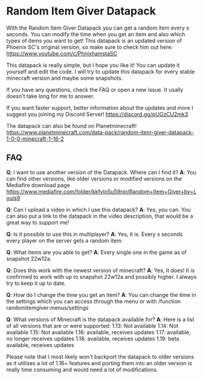 # Random Item Giver Datapack

With the Random Item Giver Datapack you can get a random item every x seconds. You can modify the time when you get an item and also which types of items you want to get!
This datapack is an updated version of Phoenix SC's original version, so make sure to check him out here:
https://www.youtube.com/c/PhnixhamstaSC

This datapack is really simple, but I hope you like it!
You can update it yourself and edit the code. I will try to update this datapack for every stable minecraft version and maybe some snapshots.

If you have any questions, check the FAQ or open a new issue. It usally doesn't take long for me to answer.

If you want faster support, better information about the updates and more I suggest you joining my Discord Server!
https://discord.gg/pUGzCU2mk3

The datapack can also be found on Planetminecraft!
https://www.planetminecraft.com/data-pack/random-item-giver-datapack-1-0-0-minecraft-1-16-2

## FAQ

**Q**: I want to use another version of the Datapack. Where can I find it?
**A**: You can find other versions, like older versions or modified versions on the Mediafire download page
https://www.mediafire.com/folder/kkfylo5u59rpr/Random+Item+Giver+by+Louis9

**Q**: Can I upload a video in which I use this datapack?
**A**: Yes, you can. You can also put a link to the datapack in the video description, that would be a great way to support me!

**Q**: Is it possible to use this in multiplayer?
**A**: Yes, it is. Every x seconds every player on the server gets a random item.

**Q**: What items are you able to get?
**A**: Every single one in the game as of snapshot 22w12a.

**Q**: Does this work with the newest version of minecraft?
**A**: Yes, it does! It is confirmed to work with up to snapshot 22w12a and possibly higher. I always try to keep it up to date.

**Q**: How do I change the time you get an item?
**A**: You can change the time in the settings which you can access through the menu or with /function randomitemgiver:menus/settings

**Q**: What versions of Minecraft is the datapack available for?
**A**: Here is a list of all versions that are or were supported:
1.13: Not available
1.14: Not available
1.15: Not available
1.16: available, receives updates
1.17: available, no longer receives updates
1.18: available, receives updates
1.19: beta available, receives updates

Please note that I most likely won't backport the datapack to older versions as it utilises a lot of 1.16+ features and porting them into an older version is really time consuming and would need a lot of modifications.
